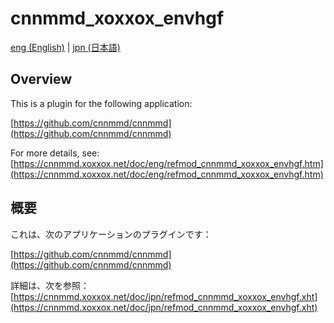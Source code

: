 # cnnmmd_xoxxox_envhgf

[eng (English)](#Overview) | [jpn (日本語)](#概要)

## Overview

This is a plugin for the following application:

[https://github.com/cnnmmd/cnnmmd](https://github.com/cnnmmd/cnnmmd)

For more details, see:  
[https://cnnmmd.xoxxox.net/doc/eng/refmod_cnnmmd_xoxxox_envhgf.htm](https://cnnmmd.xoxxox.net/doc/eng/refmod_cnnmmd_xoxxox_envhgf.htm)

## 概要

これは、次のアプリケーションのプラグインです：

[https://github.com/cnnmmd/cnnmmd](https://github.com/cnnmmd/cnnmmd)

詳細は、次を参照：[https://cnnmmd.xoxxox.net/doc/jpn/refmod_cnnmmd_xoxxox_envhgf.xht](https://cnnmmd.xoxxox.net/doc/jpn/refmod_cnnmmd_xoxxox_envhgf.xht)
